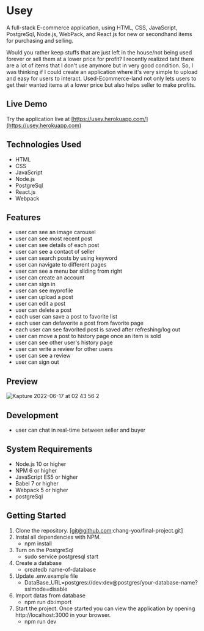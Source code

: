 # Usey
A full-stack E-commerce application, using HTML, CSS, JavaScript, PostgreSql, Node.js, WebPack, and React.js for new or secondhand
items for purchasing and selling.

Would you rather keep stuffs that are just left in the house/not being used forever or sell them at a lower price for profit? I recently realized taht there are a lot of items that I don't use anymore but in very good condition. So, I was thinking if I could create an application where it's very simple to upload and easy for users to interact. Used-Ecommerce-land not only lets users to get their wanted items at a lower price but also helps seller to make profits.

## Live Demo
Try the application live at [https://usey.herokuapp.com/](https://usey.herokuapp.com)

## Technologies Used
  - HTML
  - CSS
  - JavaScript
  - Node.js
  - PostgreSql
  - React.js
  - Webpack

## Features
  - user can see an image carousel 
  - user can see most recent post
  - user can see details of each post
  - user can see a contact of seller
  - user can search posts by using keyword
  - user can navigate to different pages
  - user can see a menu bar sliding from right
  - user can create an account
  - user can sign in
  - user can see myprofile
  - user can upload a post
  - user can edit a post
  - user can delete a post
  - each user can save a post to favorite list
  - each user can defavorite a post from favorite page
  - each user can see favorited post is saved after refreshing/log out
  - user can move a post to history page once an item is sold
  - user can see other user's history page
  - user can write a review for other users
  - user can see a review
  - user can sign out

## Preview
![Kapture 2022-06-17 at 02 43 56 2](https://user-images.githubusercontent.com/99840727/174274274-9f52936a-df5d-4981-92a1-d76aa313ddd9.gif)

## Development
  - user can chat in real-time between seller and buyer

## System Requirements
  - Node.js 10 or higher
  - NPM 6 or higher
  - JavaScript ES5 or higher
  - Babel 7 or higher
  - Webpack 5 or higher
  - postgreSql

## Getting Started
 1. Clone the repository. [git@github.com:chang-yoo/final-project.git]
 2. Instal all dependencies with NPM.
    - npm install
 3. Turn on the PostgreSql
    - sudo service postgresql start
 4. Create a database
    - createdb name-of-database
 5. Update .env.example file
    - DataBase_URL=postgres://dev:dev@postgres/your-database-name?sslmode=disable
 6. Import datas from database
    - npm run db:import
 7. Start the project. Once started you can view the application by opening http://localhost:3000 in your browser.
    - npm run dev
